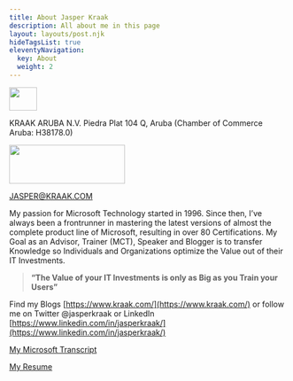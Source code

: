 ```yaml
---
title: About Jasper Kraak
description: All about me in this page
layout: layouts/post.njk
hideTagsList: true
eleventyNavigation:
  key: About
  weight: 2
---
```


<img width="50" height="42" src="https://www.kraak.com/wp-content/uploads/2014/03/ams_teched2012_3-e1667146293390.jpg">

KRAAK ARUBA N.V. Piedra Plat 104 Q, Aruba (Chamber of Commerce Aruba: H38178.0)

<img src="https://www.kraak.com/wp-content/uploads/2022/11/MS-Partner22.png" alt="" class="wp-image-2933" width="209" height="70">

JASPER@KRAAK.COM

My passion for Microsoft Technology started in 1996. Since then, I’ve always been a frontrunner in mastering the latest versions of almost the complete product line of Microsoft, resulting in over 80 Certifications.
My Goal as an Advisor, Trainer (MCT), Speaker and Blogger is to transfer Knowledge so Individuals and Organizations optimize the Value out of their IT Investments.

> **“The Value of your IT Investments is only as Big as you Train your Users”**

Find my Blogs [https://www.kraak.com/](https://www.kraak.com/) or follow me on Twitter @jasperkraak or LinkedIn [https://www.linkedin.com/in/jasperkraak/](https://www.linkedin.com/in/jasperkraak/)

[My Microsoft Transcript](https://learn.microsoft.com/en-us/users/jasperkraak-0276/transcript/dqnw5t293nr6n5l)

[My Resume](https://www.kraak.com/wp-content/uploads/2022/10/cvjkraak-jan22-en.pdf)